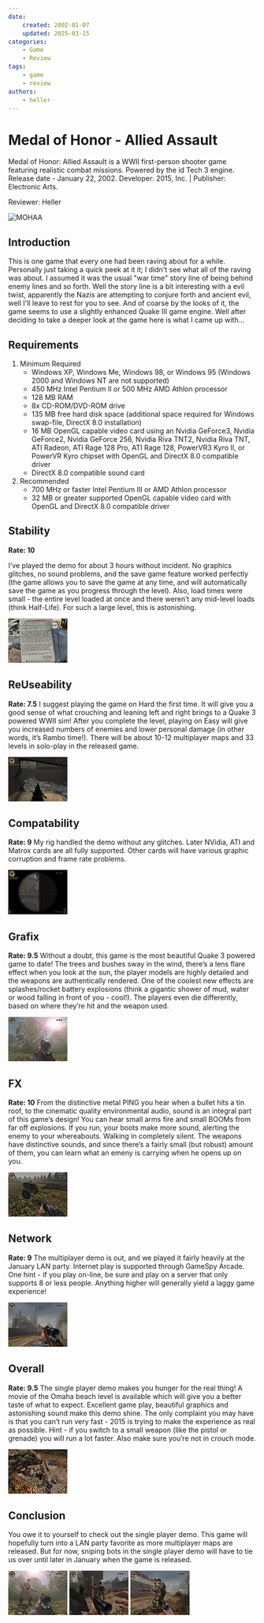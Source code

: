 ```yaml
---
date:
    created: 2002-01-07
    updated: 2025-03-15
categories:
    - Game
    - Review
tags:
    - game
    - review
authors:
    - heller
---
```


# Medal of Honor - Allied Assault

Medal of Honor: Allied Assault is a WWII first-person shooter game featuring realistic combat missions. Powered by the id Tech 3 engine. Release date - January 22, 2002. Developer: 2015, Inc. | Publisher: Electronic Arts.

Reviewer: Heller

<!-- more -->

![MOHAA](https://cdn2.steamgriddb.com/logo_thumb/9cf2af1403d6f96d729fe33c63c75585.png)

## Introduction

This is one game that every one had been raving about for a while. Personally just taking a quick peek at it it; I didn't see what all of the raving was about. I assumed it was the usual "war time" story line of being behind enemy lines and so forth. Well the story line is a bit interesting with a evil twist, apparently the Nazis are attempting to conjure forth and ancient evil, well I'll leave to rest for you to see. And of coarse by the looks of it, the game seems to use a slightly enhanced Quake III game engine. Well after deciding to take a deeper look at the game here is what I came up with...

## Requirements

1. Minimum Required
    * Windows XP, Windows Me, Windows 98, or Windows 95 (Windows 2000 and Windows NT are not supported)
    * 450 MHz Intel Pentium II or 500 MHz AMD Athlon processor
    * 128 MB RAM
    * 8x CD-ROM/DVD-ROM drive
    * 135 MB free hard disk space (additional space required for Windows swap-file, DirectX 8.0 installation)
    * 16 MB OpenGL capable video card using an Nvidia GeForce3, Nvidia GeForce2, Nvidia GeForce 256, Nvidia Riva TNT2, Nvidia Riva TNT, ATI Radeon, ATI Rage 128 Pro, ATI Rage 128, PowerVR3 Kyro II, or PowerVR Kyro chipset with OpenGL and DirectX 8.0 compatible driver
    * DirectX 8.0 compatible sound card
2. Recommended
    * 700 MHz or faster Intel Pentium III or AMD Athlon processor
    * 32 MB or greater supported OpenGL capable video card with OpenGL and DirectX 8.0 compatible driver

## Stability

**Rate: 10** 

I’ve played the demo for about 3 hours without incident. No graphics glitches, no sound problems, and the save game feature worked perfectly (the game allows you to save the game at any time, and will automatically save the game as you progress through the level). Also, load times were small - the entire level loaded at once and there weren’t any mid-level loads (think Half-Life). For such a large level, this is astonishing.

 ![Gameplay](xmoh-0.jpg)
 
## ReUseability

**Rate: 7.5**
 I suggest playing the game on Hard the first time. It will give you a good sense of what crouching and leaning left and right brings to a Quake 3 powered WWII sim! After you complete the level, playing on Easy will give you increased numbers of enemies and lower personal damage (in other words, it’s Rambo time!). There will be about 10-12 multiplayer maps and 33 levels in solo-play in the released game.
 
 ![Gameplay](xmoh-1.jpg)

## Compatability

**Rate: 9** 
My rig handled the demo without any glitches. Later NVidia, ATI and Matrox cards are all fully supported. Other cards will have various graphic corruption and frame rate problems.


 ![Gameplay](xmoh-2.jpg)

## Grafix

**Rate: 9.5** 
Without a doubt, this game is the most beautiful Quake 3 powered game to date! The trees and bushes sway in the wind, there’s a lens flare effect when you look at the sun, the player models are highly detailed and the weapons are authentically rendered. One of the coolest new effects are splashes/rocket battery explosions (think a gigantic shower of mud, water or wood falling in front of you - cool!). The players even die differently, based on where they’re hit and the weapon used.


 ![Gameplay](xmoh-3.jpg)

## FX
**Rate: 10** 
From the distinctive metal PING you hear when a bullet hits a tin roof, to the cinematic quality environmental audio, sound is an integral part of this game’s design! You can hear small arms fire and small BOOMs from far off explosions. If you run, your boots make more sound, alerting the enemy to your whereabouts. Walking in completely silent. The weapons have distinctive sounds, and since there’s a fairly small (but robust) amount of them, you can learn what an emeny is carrying when he opens up on you.


 ![Gameplay](xmoh-4.jpg)

## Network
**Rate: 9** 
The multiplayer demo is out, and we played it fairly heavily at the January LAN party. Internet play is supported through GameSpy Arcade. One hint - if you play on-line, be sure and play on a server that only supports 8 or less people. Anything higher will generally yield a laggy game experience!


 ![Gameplay](xmoh-5.jpg)

## Overall
**Rate: 9.5** 
The single player demo makes you hunger for the real thing! A movie of the Omaha beach level is available which will give you a better taste of what to expect. Excellent game play, beautiful graphics and astonishing sound make this demo shine. The only complaint you may have is that you can’t run very fast - 2015 is trying to make the experience as real as possible. Hint - if you switch to a small weapon (like the pistol or grenade) you will run a lot faster. Also make sure you’re not in crouch mode.


 ![Gameplay](xmoh-6.jpg)

## Conclusion
You owe it to yourself to check out the single player demo. This game will hopefully turn into a LAN party favorite as more multiplayer maps are released. But for now, sniping bots in the single player demo will have to tie us over until later in January when the game is released.


 ![Gameplay](xmoh-7.jpg) ![Gameplay](xmoh-8.jpg) ![Gameplay](xmoh-9.jpg)